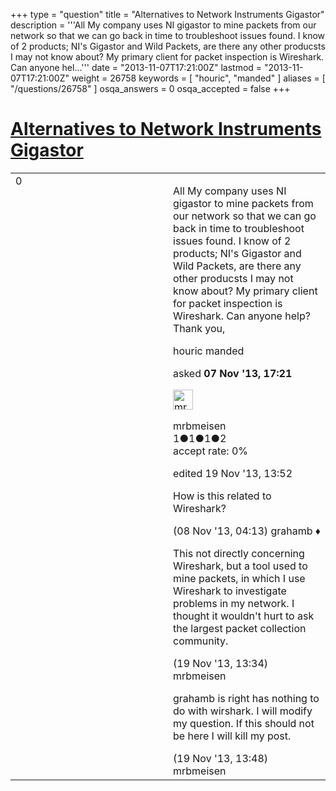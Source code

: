 +++
type = "question"
title = "Alternatives to Network Instruments Gigastor"
description = '''All My company uses NI gigastor to mine packets from our network so that we can go back in time to troubleshoot issues found. I know of 2 products; NI&#x27;s Gigastor and Wild Packets, are there any other producsts I may not know about? My primary client for packet inspection is Wireshark. Can anyone hel...'''
date = "2013-11-07T17:21:00Z"
lastmod = "2013-11-07T17:21:00Z"
weight = 26758
keywords = [ "houric", "manded" ]
aliases = [ "/questions/26758" ]
osqa_answers = 0
osqa_accepted = false
+++

<div class="headNormal">

# [Alternatives to Network Instruments Gigastor](/questions/26758/alternatives-to-network-instruments-gigastor)

</div>

<div id="main-body">

<div id="askform">

<table id="question-table" style="width:100%;"><colgroup><col style="width: 50%" /><col style="width: 50%" /></colgroup><tbody><tr class="odd"><td style="width: 30px; vertical-align: top"><div class="vote-buttons"><div id="post-26758-score" class="post-score" title="current number of votes">0</div><div id="favorite-count" class="favorite-count"></div></div></td><td><div id="item-right"><div class="question-body"><p>All My company uses NI gigastor to mine packets from our network so that we can go back in time to troubleshoot issues found. I know of 2 products; NI's Gigastor and Wild Packets, are there any other producsts I may not know about? My primary client for packet inspection is Wireshark. Can anyone help? Thank you,</p></div><div id="question-tags" class="tags-container tags">houric manded</div><div id="question-controls" class="post-controls"></div><div class="post-update-info-container"><div class="post-update-info post-update-info-user"><p>asked <strong>07 Nov '13, 17:21</strong></p><img src="https://secure.gravatar.com/avatar/861fbd7e7725b35fc4b3bca22b7811b1?s=32&amp;d=identicon&amp;r=g" class="gravatar" width="32" height="32" alt="mrbmeisen&#39;s gravatar image" /><p>mrbmeisen<br />
<span class="score" title="1 reputation points">1</span><span title="1 badges"><span class="badge1">●</span><span class="badgecount">1</span></span><span title="1 badges"><span class="silver">●</span><span class="badgecount">1</span></span><span title="2 badges"><span class="bronze">●</span><span class="badgecount">2</span></span><br />
<span class="accept_rate" title="Rate of the user&#39;s accepted answers">accept rate:</span> <span title="mrbmeisen has no accepted answers">0%</span></p></div><div class="post-update-info post-update-info-edited"><p>edited 19 Nov '13, 13:52</p></div></div><div id="comments-container-26758" class="comments-container"><span id="26771"></span><div id="comment-26771" class="comment"><div id="post-26771-score" class="comment-score"></div><div class="comment-text"><p>How is this related to Wireshark?</p></div><div id="comment-26771-info" class="comment-info"><span class="comment-age">(08 Nov '13, 04:13)</span> grahamb ♦</div></div><span id="27114"></span><div id="comment-27114" class="comment"><div id="post-27114-score" class="comment-score"></div><div class="comment-text"><p>This not directly concerning Wireshark, but a tool used to mine packets, in which I use Wireshark to investigate problems in my network. I thought it wouldn't hurt to ask the largest packet collection community.</p></div><div id="comment-27114-info" class="comment-info"><span class="comment-age">(19 Nov '13, 13:34)</span> mrbmeisen</div></div><span id="27115"></span><div id="comment-27115" class="comment"><div id="post-27115-score" class="comment-score"></div><div class="comment-text"><p>grahamb is right has nothing to do with wirshark. I will modify my question. If this should not be here I will kill my post.</p></div><div id="comment-27115-info" class="comment-info"><span class="comment-age">(19 Nov '13, 13:48)</span> mrbmeisen</div></div></div><div id="comment-tools-26758" class="comment-tools"></div><div class="clear"></div><div id="comment-26758-form-container" class="comment-form-container"></div><div class="clear"></div></div></td></tr></tbody></table>

</div>

</div>

